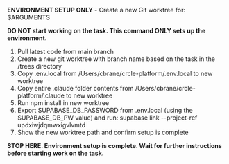 **ENVIRONMENT SETUP ONLY** - Create a new Git worktree for: $ARGUMENTS

**DO NOT start working on the task. This command ONLY sets up the environment.**

1. Pull latest code from main branch
2. Create a new git worktree with branch name based on the task in the /trees directory
3. Copy .env.local from /Users/cbrane/crcle-platform/.env.local to new worktree
4. Copy entire .claude folder contents from /Users/cbrane/crcle-platform/.claude to new worktree
5. Run npm install in new worktree
6. Export SUPABASE_DB_PASSWORD from .env.local (using the SUPABASE_DB_PW value) and run: supabase link --project-ref updxiwjdqmwxigvlvmtd
7. Show the new worktree path and confirm setup is complete

**STOP HERE. Environment setup is complete. Wait for further instructions before starting work on the task.**